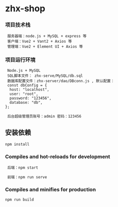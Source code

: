 # zhx-shop

### 项目技术栈
```
 服务器端：node.js + MySQL + express 等
 客户端：Vue2 + Vant2 + Axios 等
 管理端：Vue2 + Element UI + Axios 等
```
### 项目运行环境
```
​ Node.js + MySQL
 SQL脚本文件： zhx-serve/MySQL/db.sql
 数据库配置文件：zhx-server/dao/DBconn.js , 默认配置： 
 const dbConfig = {
  host: "localhost",
  user: "root",
  password: "123456",
  database: "db",
};

 后台超级管理员账号：admin 密码：123456
```

## 安装依赖
```
npm install
```

### Compiles and hot-reloads for development
```
 后端：npm start
```
```
 前端：npm run serve
```

### Compiles and minifies for production
```
npm run build
```

